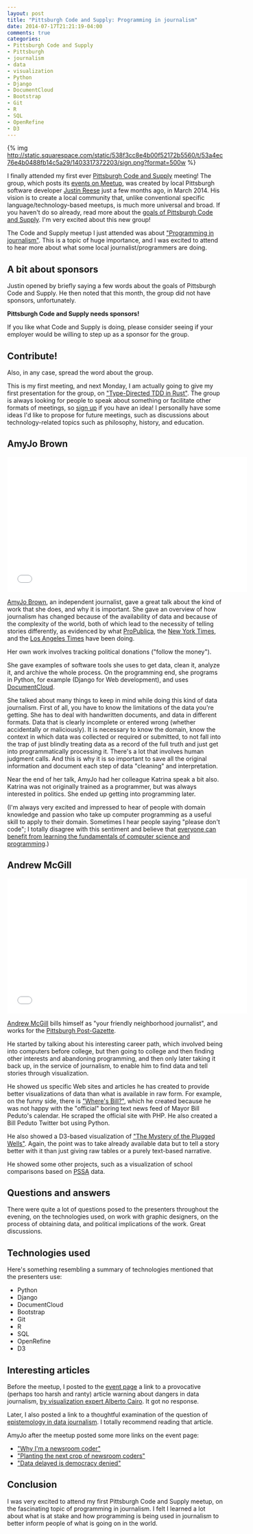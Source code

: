 ```yaml
---
layout: post
title: "Pittsburgh Code and Supply: Programming in journalism"
date: 2014-07-17T21:21:19-04:00
comments: true
categories: 
- Pittsburgh Code and Supply
- Pittsburgh
- journalism
- data
- visualization
- Python
- Django
- DocumentCloud
- Bootstrap
- Git
- R
- SQL
- OpenRefine
- D3
---
```

{% img http://static.squarespace.com/static/538f3cc8e4b00f52172b5560/t/53a4ec76e4b0488fb14c5a29/1403317372203/sign.png?format=500w %}

I finally attended my first ever [Pittsburgh Code and Supply](http://www.codeandsupply.co/) meeting! The group, which posts its [events on Meetup](http://www.meetup.com/Pittsburgh-Code-Supply/), was created by local Pittsburgh software developer [Justin Reese](https://twitter.com/justinxreese) just a few months ago, in March 2014. His vision is to create a local community that, unlike conventional specific language/technology-based meetups, is much more universal and broad. If you haven't do so already, read more about the [goals of Pittsburgh Code and Supply](http://www.codeandsupply.co/about). I'm very excited about this new group!

The Code and Supply meetup I just attended was about ["Programming in journalism"](http://www.meetup.com/Pittsburgh-Code-Supply/events/186766512/). This is a topic of huge importance, and I was excited to attend to hear more about what some local journalist/programmers are doing.

<!--more-->

## A bit about sponsors

Justin opened by briefly saying a few words about the goals of Pittsburgh Code and Supply. He then noted that this month, the group did not have sponsors, unfortunately.

**Pittsburgh Code and Supply needs sponsors!**

If you like what Code and Supply is doing, please consider seeing if your employer would be willing to step up as a sponsor for the group.

## Contribute!

Also, in any case, spread the word about the group.

This is my first meeting, and next Monday, I am actually going to give my first presentation for the group, on ["Type-Directed TDD in Rust"](http://www.meetup.com/Pittsburgh-Code-Supply/events/183483622/). The group is always looking for people to speak about something or facilitate other formats of meetings, so [sign up](http://www.codeandsupply.co/speak/) if you have an idea! I personally have some ideas I'd like to propose for future meetings, such as discussions about technology-related topics such as philosophy, history, and education.

## AmyJo Brown

<iframe width="560" height="315" src="//www.youtube.com/embed/DaOxhNkHvvw" frameborder="0" allowfullscreen></iframe>

[AmyJo Brown](http://amyjobrown.com/), an independent journalist, gave a great talk about the kind of work that she does, and why it is important. She gave an overview of how journalism has changed because of the availability of data and because of the complexity of the world, both of which lead to the necessity of telling stories differently, as evidenced by what [ProPublica](http://www.propublica.org/), the [New York Times](http://www.nytimes.com/), and the [Los Angeles Times](http://www.latimes.com/) have been doing.

Her own work involves tracking political donations ("follow the money").

She gave examples of software tools she uses to get data, clean it, analyze it, and archive the whole process. On the programming end, she programs in Python, for example (Django for Web development), and uses [DocumentCloud](http://www.documentcloud.org/).

She talked about many things to keep in mind while doing this kind of data journalism. First of all, you have to know the limitations of the data you're getting. She has to deal with handwritten documents, and data in different formats. Data that is clearly incomplete or entered wrong (whether accidentally or maliciously). It is necessary to know the domain, know the context in which data was collected or required or submitted, to not fall into the trap of just blindly treating data as a record of the full truth and just get into programmatically processing it. There's a lot that involves human judgment calls. And this is why it is so important to save all the original information and document each step of data "cleaning" and interpretation.

Near the end of her talk, AmyJo had her colleague Katrina speak a bit also. Katrina was not originally trained as a programmer, but was always interested in politics. She ended up getting into programming later.

(I'm always very excited and impressed to hear of people with domain knowledge and passion who take up computer programming as a useful skill to apply to their domain. Sometimes I hear people saying "please don't code"; I totally disagree with this sentiment and believe that [everyone can benefit from learning the fundamentals of computer science and programming](http://franklinchen.com/blog/2011/12/09/why-everyone-should-learn-computer-science/).)

## Andrew McGill

<iframe width="560" height="315" src="//www.youtube.com/embed/0iT9rhwRXVs" frameborder="0" allowfullscreen></iframe>

[Andrew McGill](http://www.andrewrmcgill.com/) bills himself as "your friendly neighborhood journalist", and works for the [Pittsburgh Post-Gazette](http://www.post-gazette.com/).

He started by talking about his interesting career path, which involved being into computers before college, but then going to college and then finding other interests and abandoning programming, and then only later taking it back up, in the service of journalism, to enable him to find data and tell stories through visualization.

He showed us specific Web sites and articles he has created to provide better visualizations of data than what is available in raw form. For example, on the funny side, there is ["Where's Bill?"](http://newsinteractive.post-gazette.com/wheresbill/), which he created because he was not happy with the "official" boring text news feed of Mayor Bill Peduto's calendar. He scraped the official site with PHP. He also created a Bill Peduto Twitter bot using Python.

He also showed a D3-based visualization of ["The Mystery of the Plugged Wells"](http://newsinteractive.post-gazette.com/plugged-wells/). Again, the point was to take already available data but to tell a story better with it than just giving raw tables or a purely text-based narrative.

He showed some other projects, such as a visualization of school comparisons based on [PSSA](http://en.wikipedia.org/wiki/Pennsylvania_System_of_School_Assessment) data.

## Questions and answers

There were quite a lot of questions posed to the presenters throughout the evening, on the technologies used, on work with graphic designers, on the process of obtaining data, and political implications of the work. Great discussions.

## Technologies used

Here's something resembling a summary of technologies mentioned that the presenters use:

- Python
- Django
- DocumentCloud
- Bootstrap
- Git
- R
- SQL
- OpenRefine
- D3

## Interesting articles

Before the meetup, I posted to the [event page](http://www.meetup.com/Pittsburgh-Code-Supply/events/186766512/) a link to a provocative (perhaps too harsh and ranty) article warning about dangers in data journalism, [by visualization expert Alberto Cairo](http://www.niemanlab.org/2014/07/alberto-cairo-data-journalism-needs-to-up-its-own-standards/). It got no response.

Later, I also posted a link to a thoughtful examination of the question of [epistemology in data journalism](http://source.opennews.org/en-US/learning/true-facts-maybe/). I totally recommend reading that article.

AmyJo after the meetup posted some more links on the event page:

- ["Why I'm a newsroom coder"](https://medium.com/@jeremybowers/why-im-a-newsroom-coder-860d9d49f684)
- ["Planting the next crop of newsroom coders"](https://source.opennews.org/en-US/articles/planting-next-crop-newsroom-coders/)
- ["Data delayed is democracy denied"](http://www.nytimes.com/2014/07/17/opinion/the-fec-lags-on-campaign-finance-disclosures.html)

## Conclusion

I was very excited to attend my first Pittsburgh Code and Supply meetup, on the fascinating topic of programming in journalism. I felt I learned a lot about what is at stake and how programming is being used in journalism to better inform people of what is going on in the world.
